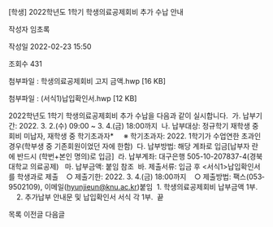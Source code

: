 [학생] 2022학년도 1학기 학생의료공제회비 추가 수납 안내



작성자
임초록


작성일
2022-02-23 15:50


조회수
431


첨부파일 : 학생의료공제회비 고지 금액.hwp [16 KB]  

첨부파일 : (서식1)납입확인서.hwp [12 KB]


﻿2022학년도 1학기 학생의료공제회비 추가 수납을 다음과 같이 실시합니다.  가. 납부기간: 2022. 3. 2.(수) 09:00 ~ 3. 4.(금) 18:00까지  나. 납부대상: 정규학기 재학생 중 회비 미납자, 재학생 중 학기초과자\*     ※ 학기초과자: 2022. 1학기가 수업연한 초과인 경우(학부생 중 기존회원이었던 자에 한함)  다. 납부방법: 해당 계좌로 입금[납부자 란에 반드시 (학번+본인 명의)로 입금]  라. 납부계좌: 대구은행 505-10-207837-4(경북대학교 의료공제)   마. 납부금액: 붙임 참조  바. 제출서류: 입금 후 <서식1>납입확인서를 학생과로 제출    ○ 제출기한: 2022. 3. 4.(금) 18:00까지    ○ 제출방법: 팩스(053­950­2109), 이메일(hyunjieun@knu.ac.kr)붙임  1. 학생의료공제회비 납부금액 1부.        2. 추가납부 안내문 및 납입확인서 서식 각 1부.  끝





목록
이전글
다음글




